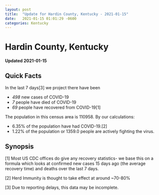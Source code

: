 ```yaml
---
layout: post
title:  "Update for Hardin County, Kentucky - 2021-01-15"
date:   2021-01-15 01:01:29 -0600
categories: Kentucky
---
```


# Hardin County, Kentucky
#### Updated 2021-01-15

## Quick Facts

In the last 7 days[3] we project there have been
- *498* new cases of COVID-19
- *7* people have died of COVID-19
- *69* people have recovered from COVID-19[1]

The population in this census area is 110958. By our calculations:
- 6.35% of the population have had COVID-19.[2]
- 1.22% of the population or 1359.0 people are actively fighting the virus.

## Synopsis




[1] Most US CDC offices do give any recovery statistics- we base this on a formula which looks at confirmed new cases
15 days ago (the average recovery time) and deaths over the last 7 days.

[2] Herd Immunity is thought to take effect at around ~70-80%

[3] Due to reporting delays, this data may be incomplete.
 
    